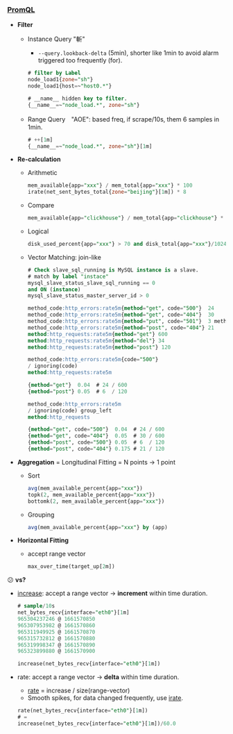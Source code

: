 ### [PromQL](https://prometheus.io/docs/prometheus/latest/querying/basics/)

- **Filter**

  - Instance Query "斬"

    - `--query.lookback-delta` (5min), shorter like 1min to avoid alarm triggered too frequently (for). 

    ```sql
    # filter by Label
    node_load1{zone="sh"}
    node_load1{host=~"host0.*"}
    
    # __name__ hidden key to filter.
    {__name__=~"node_load.*", zone="sh"}
    ```

  - Range Query　"AOE": based freq, if scrape/10s, them 6 samples in 1min.

    ```sql
    # ++[1m]
    {__name__=~"node_load.*", zone="sh"}[1m]
    ```

- **Re-calculation**

  - Arithmetic

    ```sql
    mem_available{app="xxx"} / mem_total{app="xxx"} * 100
    irate(net_sent_bytes_total{zone="beijing"}[1m]) * 8
    ```

  - Compare

    ```sql
    mem_available{app="clickhouse"} / mem_total{app="clickhouse"} * 100 < 20
    ```

  - Logical

    ```sql
    disk_used_percent{app="xxx"} > 70 and disk_total{app="xxx"}/1024/1024/1024 > 200
    ```

  - Vector Matching: join-like

    ```sql
    # Check slave_sql_running is MySQL instance is a slave.
    # match by label "instace"
    mysql_slave_status_slave_sql_running == 0
    and ON (instance)
    mysql_slave_status_master_server_id > 0
    
    method_code:http_errors:rate5m{method="get", code="500"}  24
    method_code:http_errors:rate5m{method="get", code="404"}  30
    method_code:http_errors:rate5m{method="put", code="501"}  3 method_code:http_errors:rate5m{method="post", code="500"} 24
    method_code:http_errors:rate5m{method="post", code="404"} 21
    method:http_requests:rate5m{method="get"} 600
    method:http_requests:rate5m{method="del"} 34
    method:http_requests:rate5m{method="post"} 120
    
    method_code:http_errors:rate5m{code="500"}
    / ignoring(code)
    method:http_requests:rate5m
    
    {method="get"}  0.04  # 24 / 600
    {method="post"} 0.05  # 6  / 120
    ```

    ```sql
    method_code:http_errors:rate5m
    / ignoring(code) group_left
    method:http_requests
    
    {method="get", code="500"}  0.04  # 24 / 600
    {method="get", code="404"}  0.05  # 30 / 600
    {method="post", code="500"} 0.05  # 6  / 120
    {method="post", code="404"} 0.175 # 21 / 120
    ```

- **Aggregation** = Longitudinal Fitting = N points → 1 point

  - Sort

    ```sql
    avg(mem_available_percent{app="xxx"})
    topk(2, mem_available_percent{app="xxx"})
    bottomk(2, mem_available_percent{app="xxx"})
    ```

  - Grouping

    ```sql
    avg(mem_available_percent{app="xxx"} by (app)
    ```

- **Horizontal Fitting**

  - accept range vector

    ```sql
    max_over_time(target_up[2m])
    ```

    

:confused: **vs?**

- [increase](https://prometheus.io/docs/prometheus/latest/querying/functions/#increase): accept a range vector → **increment** within time duration.

  ```sql
  # sample/10s
  net_bytes_recv{interface="eth0"}[1m]
  965304237246 @ 1661570850
  965307953982 @ 1661570860
  965311949925 @ 1661570870
  965315732812 @ 1661570880
  965319998347 @ 1661570890
  965323899880 @ 1661570900
  
  increase(net_bytes_recv{interface="eth0"}[1m])
  
  ```

  

- rate: accept a range vector → **delta** within time duration.

  - [rate](https://prometheus.io/docs/prometheus/latest/querying/functions/#rate) = increase / size(range-vector)
  - Smooth spikes, for data changed frequently, use [irate](https://prometheus.io/docs/prometheus/latest/querying/functions/#irate).

  ```sql
  rate(net_bytes_recv{interface="eth0"}[1m])
  # =
  increase(net_bytes_recv{interface="eth0"}[1m])/60.0
  ```

  

